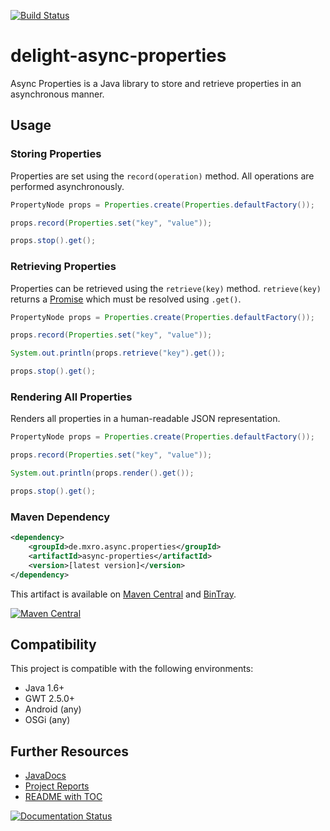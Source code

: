 [![Build Status](https://travis-ci.org/javadelight/delight-async-properties.svg)](https://travis-ci.org/javadelight/delight-async-properties)

# delight-async-properties

Async Properties is a Java library to store and retrieve properties in an asynchronous manner.

## Usage

### Storing Properties

Properties are set using the `record(operation)` method. All operations are performed asynchronously. 

```java
PropertyNode props = Properties.create(Properties.defaultFactory());

props.record(Properties.set("key", "value"));

props.stop().get();

```

### Retrieving Properties

Properties can be retrieved using the `retrieve(key)` method. `retrieve(key)` returns a [Promise](http://modules.appjangle.com/java-promise/latest/apidocs/de/mxro/promise/Promise.html)
 which must be resolved using `.get()`.

```java
PropertyNode props = Properties.create(Properties.defaultFactory());

props.record(Properties.set("key", "value"));

System.out.println(props.retrieve("key").get());

props.stop().get();

```

### Rendering All Properties

Renders all properties in a human-readable JSON representation.

```java
PropertyNode props = Properties.create(Properties.defaultFactory());

props.record(Properties.set("key", "value"));

System.out.println(props.render().get());

props.stop().get();

```

### Maven Dependency

```xml
<dependency>
    <groupId>de.mxro.async.properties</groupId>
	<artifactId>async-properties</artifactId>
	<version>[latest version]</version>
</dependency>
```

This artifact is available on [Maven Central](https://search.maven.org/#search%7Cga%7C1%7Cdelight-async-properties) and 
[BinTray](https://bintray.com/javadelight/javadelight/delight-async-properties).

[![Maven Central](https://img.shields.io/maven-central/v/org.javadelight/delight-async-properties.svg)](https://search.maven.org/#search%7Cga%7C1%7Cdelight-async-properties)

## Compatibility

This project is compatible with the following environments:

- Java 1.6+
- GWT 2.5.0+
- Android (any)
- OSGi (any)


## Further Resources

- [JavaDocs](http://modules.appjangle.com/async-properties/latest/apidocs/)
- [Project Reports](http://modules.appjangle.com/async-properties/latest/project-reports.html)
- [README with TOC](http://documentup.com/mxro/async-properties)

[![Documentation Status](https://readthedocs.org/projects/async-properties/badge/?version=latest)](https://readthedocs.org/projects/async-properties/?badge=latest)
  